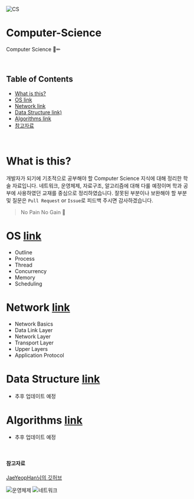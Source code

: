![CS](https://user-images.githubusercontent.com/56579239/153388263-a4619d70-e047-4e18-85da-82ee1202cda1.png)

# Computer-Science
Computer Science 📖✏

<br>

## Table of Contents
- [What is this?](#what-is-this)
- [OS link](#os-link)
- [Network link](#network-link)
- [Data Structure link)](#data-structure-link)
- [Algorithms link](#algorithms-link)
- [참고자료](#참고자료)

<br>

# What is this?
개발자가 되기에 기초적으로 공부해야 할 Computer Science 지식에 대해 정리한 학술 자료입니다. 
네트워크, 운영체제, 자료구조, 알고리즘에 대해 다룰 예정이며 학과 공부에 사용하였던 교재를 중심으로 정리하였습니다.
잘못된 부분이나 보완해야 할 부분 및 질문은 ```Pull Request``` or ```Issue```로 피드백 주시면 감사하겠습니다.

> No Pain No Gain 🦾

# OS [link](https://github.com/choiish98/Computer-Science/tree/main/OS)
 - Outline
 - Process
 - Thread
 - Concurrency
 - Memory
 - Scheduling

# Network [link](https://github.com/choiish98/Computer-Science/tree/main/Network)
 - Network Basics
 - Data Link Layer
 - Network Layer
 - Transport Layer
 - Upper Layers
 - Application Protocol

# Data Structure [link](https://github.com/choiish98/algorithms/tree/main/DataStructure(theory))
 - 추후 업데이트 예정

# Algorithms [link](https://github.com/choiish98/algorithms/tree/main/Algorithm)
 - 추후 업데이트 예정

<br>

#### 참고자료
[JaeYeopHan님의 깃허브](https://github.com/JaeYeopHan/Interview_Question_for_Beginner) 

![운영체제](https://user-images.githubusercontent.com/56579239/157432325-f2f6fac1-12e2-46c7-97a3-b182f009c173.jpg)
![네트워크](https://user-images.githubusercontent.com/56579239/157432319-ef59f853-6986-4fd3-8c66-f6fa960c954f.jpg)



